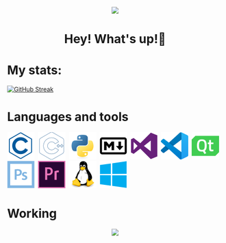 <p align="center">
        <img src="https://media.giphy.com/media/CcwLAV11cALh3OuEJ5/giphy.gif" width="726">
</p>

<div align="center">
<h1>
  Hey! What's up!👋
</h1>
</div>


 # My stats:

 [![GitHub Streak](https://streak-stats.demolab.com/?user=YpsilonXX&theme=dark)](https://git.io/streak-stats)

 # Languages and tools

 <img src="https://github.com/devicons/devicon/blob/master/icons/c/c-line.svg" title="c" alt= "c" width= "64" heght= "64">&nbsp;
 <img src="https://github.com/devicons/devicon/blob/master/icons/cplusplus/cplusplus-line.svg" title="cplusplus" alt= "cplusplus" width= "64" heght= "64">&nbsp;
 <img src="https://github.com/devicons/devicon/blob/master/icons/python/python-original.svg" title="py" alt= "py" width= "64" heght= "64">&nbsp;
 <img src="https://github.com/devicons/devicon/blob/master/icons/markdown/markdown-original.svg" title="md" alt= "md" width= "64" heght= "64">&nbsp;
 <img src="https://github.com/devicons/devicon/blob/master/icons/visualstudio/visualstudio-plain.svg" title="VS" alt= "VS" width= "64" heght= "64">&nbsp;
 <img src="https://github.com/devicons/devicon/blob/master/icons/vscode/vscode-original.svg" title="VScode" alt= "VScode" width= "64" heght= "64">&nbsp;
 <img src="https://github.com/devicons/devicon/blob/master/icons/qt/qt-original.svg" title="qt" alt= "qt" width= "64" heght= "64">&nbsp;
 <img src="https://github.com/devicons/devicon/blob/master/icons/photoshop/photoshop-line.svg" title="ps" alt= "ps" width= "64" heght= "64">&nbsp;
 <img src="https://github.com/devicons/devicon/blob/master/icons/premierepro/premierepro-original.svg" title="pr" alt= "pr" width= "64" heght= "64">&nbsp;
 <img src="https://github.com/devicons/devicon/blob/master/icons/linux/linux-original.svg" title="linux" alt= "linux" width= "64" heght= "64">&nbsp;
 <img src="https://github.com/devicons/devicon/blob/master/icons/windows8/windows8-original.svg" title= "win" alt= "win" width= "64" heght= "64">&nbsp;

 # Working

 <p align="center"><img src="https://i.ibb.co/L82fWj9/no-back-In-progress.gif" width="256"></p>




